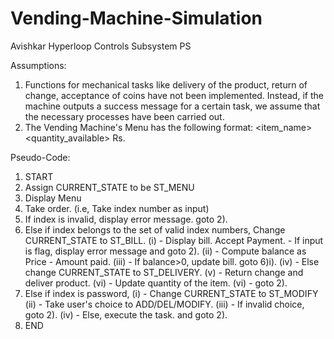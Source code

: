 # Vending-Machine-Simulation
Avishkar Hyperloop Controls Subsystem PS

Assumptions:
1) Functions for mechanical tasks like delivery of the product, return of change, acceptance of coins have not been implemented.
   Instead, if the machine outputs a success message for a certain task, we assume that the necessary processes have been carried out.
2) The Vending Machine's Menu has the following format:
    <index>  <item_name>  <quantity_available>  Rs.<price>
        

Pseudo-Code:
1) START
2) Assign CURRENT_STATE to be ST_MENU
3) Display Menu
4) Take order. (i.e, Take index number as input)
5) If index is invalid, display error message. goto 2).
6) Else if index belongs to the set of valid index numbers, Change CURRENT_STATE to ST_BILL.
      (i)    - Display bill. Accept Payment. 
             - If input is flag, display error message and goto 2).
      (ii)   - Compute balance as Price - Amount paid.
      (iii)  - If balance>0, update bill. goto 6)i).
      (iv)   - Else change CURRENT_STATE to ST_DELIVERY.
       (v)   - Return change and deliver product.
      (vi)   - Update quantity of the item.
      (vi)   - goto 2).
7) Else if index is password,
      (i)    - Change CURRENT_STATE to ST_MODIFY
      (ii)   - Take user's choice to ADD/DEL/MODIFY.
      (iii)  - If invalid choice, goto 2).
      (iv)   - Else, execute the task. and goto 2).
8) END
 
      


